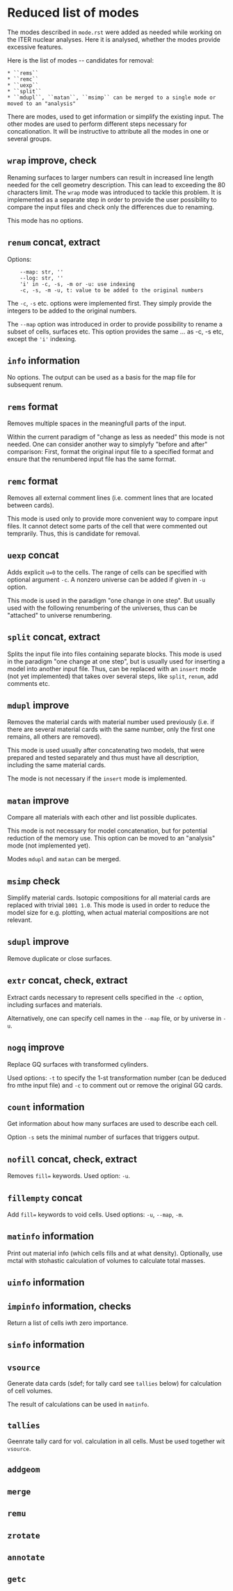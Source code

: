 # Reduced list of modes

The modes described in ``mode.rst`` were added as needed while working on 
the ITER nuclear analyses. Here it is analysed, whether the modes provide 
excessive features.

Here is the list of modes -- candidates for removal:

    * ``rems``
    * ``remc``
    * ``uexp``
    * ``split``
    * ``mdupl``, ``matan``, ``msimp`` can be merged to a single mode or moved to an "analysis"


There are modes, used to get information or simplify the existing input. The
other modes are used to perform different steps necessary for concationation.
It will be instructive to attribute all the modes in one or several groups.


## ``wrap`` improve, check
Renaming surfaces to larger numbers can result in increased line length needed for 
the cell geometry description. This can lead to exceeding the 80 characters limit.
The ``wrap`` mode was introduced to tackle this problem. It is implemented as a separate
step in order to provide the user possibility to compare the input files and check only
the differences due to renaming. 

This mode has no options.

## ``renum`` concat, extract

Options: 
```
    --map: str, ''
    --log: str, ''
    'i' in -c, -s, -m or -u: use indexing
    -c, -s, -m -u, t: value to be added to the original numbers
```
The ``-c``, ``-s`` etc. options were implemented first. They simply
provide the integers to be added to the original numbers.

The ``--map`` option was introduced in order to provide possibility to rename a
subset of cells, surfaces etc. This option provides the same ... as -c, -s etc,
except the ``'i'`` indexing.


## ``info`` information

No options. The output can be used as a basis for the map file for subsequent renum.

## ``rems`` format

Removes multiple spaces in the meaningfull parts of the input. 

Within the current paradigm of "change as less as needed" this mode is not
needed. One can consider another way to simplyfy "before and after" comparison:
First, format the original input file to a specified format and ensure that the
renumbered input file has the same format. 

## ``remc`` format
Removes all external comment lines (i.e. comment lines that are located between cards).

This mode is used only to provide more convenient way to compare input files. It cannot
detect some parts of the cell that were commented out temprarily. Thus, this is candidate 
for removal.

## ``uexp`` concat
Adds explicit ``u=0`` to the cells. The range of cells can be specified with optional 
argument ``-c``. A nonzero universe can be added if given in ``-u`` option.

This mode is used in the paradigm "one change in one step". But usually used with the following
renumbering of the universes, thus can be "attached" to universe renumbering.

## ``split`` concat, extract
Splits the input file into files containing separate blocks. This mode is used in the paradigm "one change at one step", but is usually
used for inserting a model into another input file. Thus, can be replaced with an ``insert`` mode (not yet implemented) that
takes over several steps, like ``split``, ``renum``, add comments etc. 

## ``mdupl`` improve
Removes the material cards with material number used previously (i.e. if there are several 
material cards with the same number, only the first one remains, all others are removed).

This mode is used usually after concatenating two models, that were prepared and tested 
separately and thus must have all description, including the same material cards. 

The mode is not necessary if the ``insert`` mode is implemented.

## ``matan`` improve
Compare all materials with each other and list possible duplicates.

This mode is not necessary for model concatenation, but for potential reduction of
the memory use. This option can be moved to an "analysis" mode (not implemented yet). 

Modes ``mdupl`` and ``matan`` can be merged. 


## ``msimp`` check

Simplify material cards. Isotopic compositions for all material cards are replaced
with trivial ``1001 1.0``. This mode is used in order to reduce the model size for e.g.
plotting, when actual material compositions are not relevant.


## ``sdupl`` improve

Remove duplicate or close surfaces. 


## ``extr`` concat, check, extract

Extract cards necessary to represent cells specified in
the ``-c`` option, including surfaces and materials.

Alternatively, one can specify cell names in the
``--map`` file, or by universe in ``-u``.

## ``nogq`` improve
Replace GQ surfaces with transformed cylinders. 

Used options: ``-t`` to specify the 1-st transformation
number (can be deduced fro mthe input file)  and ``-c``
to comment out or remove the original GQ cards. 


## ``count`` information
Get information about how many surfaces are used to describe each cell. 

Option ``-s`` sets the minimal number of surfaces that triggers output. 

## ``nofill`` concat, check, extract
Removes ``fill=`` keywords. Used option: ``-u``. 

## ``fillempty`` concat
Add ``fill=`` keywords to void cells. Used options: ``-u``, ``--map``, ``-m``.

## ``matinfo`` information
Print out material info (which cells fills and at what density). Optionally, use mctal
with stohastic calculation of volumes to calculate total masses.

## ``uinfo`` information

## ``impinfo`` information, checks
Return a list of cells iwth zero importance. 

## ``sinfo`` information

## ``vsource``
Generate data cards (sdef; for tally card see ``tallies`` below) for
calculation of cell volumes. 

The result of calculations can be used in ``matinfo``.


## ``tallies``

Geenrate tally card for vol. calculation in all cells. Must be used together wit ``vsource``. 

## ``addgeom``

## ``merge``

## ``remu``

## ``zrotate``

## ``annotate``

## ``getc``



